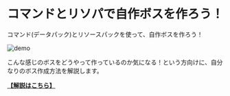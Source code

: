 # コマンドとリソパで自作ボスを作ろう！

コマンド(データパック)とリソースパックを使って、自作ボスを作ろう！  

![demo](https://github.com/Keeema-1/CustomModelEntity/blob/main/materials/1.gif)

こんな感じのボスをどうやって作っているのか気になる！という方向けに、自分なりのボス作成方法を解説します。  

**[【解説はこちら】](https://github.com/Keeema-1/CustomModelEntity/blob/main/lectures/home.md)**
